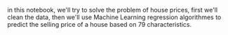  in this notebook, we'll try to solve the problem of house prices, first we'll clean the data, then we'll use Machine Learning regression algorithmes to predict the selling price of a house based on 79 characteristics.
